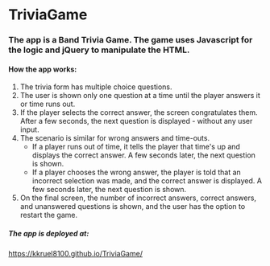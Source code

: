 # TriviaGame

### The app is a Band Trivia Game.  The game uses Javascript for the logic and jQuery to manipulate the HTML. 

#### How the app works:

1. The trivia form has multiple choice questions.
2. The user is shown only one question at a time until the player answers it or time runs out.
3. If the player selects the correct answer, the screen congratulates them.  After a few seconds, the next question is displayed - without any user input.
4. The scenario is similar for wrong answers and time-outs.
	- If a player runs out of time, it tells the player that time's up and displays the correct answer.  A few seconds later, the next question is shown.
	- If a player chooses the wrong answer, the player is told that an incorrect selection was made, and the correct answer is displayed.  A few seconds later, the next question is shown.
5. On the final screen, the number of incorrect answers, correct answers, and unanswered questions is shown, and the user has the option to restart the game.

##### The app is deployed at:
https://kkruel8100.github.io/TriviaGame/